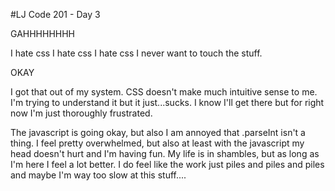 #LJ Code 201 - Day 3

GAHHHHHHHH

I hate css I hate css I hate css
I never want to touch the stuff.


OKAY

I got that out of my system. CSS doesn't make much intuitive sense to me. I'm trying to understand it but it just...sucks. I know I'll get there but for right now I'm just thoroughly frustrated.

The javascript is going okay, but also I am annoyed that .parseInt isn't a thing. I feel pretty overwhelmed, but also at least with the javascript my head doesn't hurt and I'm having fun. My life is in shambles, but as long as I'm here I feel a lot better. I do feel like the work just piles and piles and piles and maybe I'm way too slow at this stuff....
